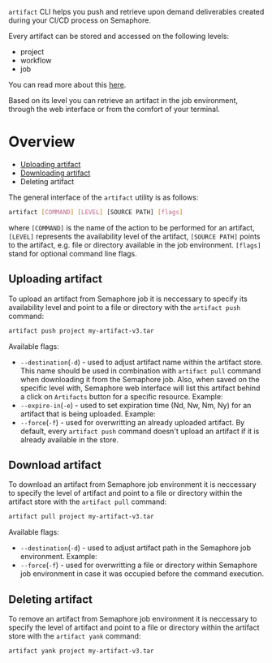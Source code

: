 `artifact` CLI helps you push and retrieve upon demand deliverables
 created during your CI/CD process on Semaphore.

Every artifact can be stored and accessed on the following levels:

- project
- workflow
- job

You can read more about this [here](use-case-doc).

Based on its level you can retrieve an artifact in the job environment,
through the web interface or from the comfort of your terminal.

# Overview

- [Uploading artifact](#uploading-artifact)
- [Downloading artifact](#downloading-artifact)
- Deleting artifact

The general interface of the `artifact` utility is as follows:

```bash
artifact [COMMAND] [LEVEL] [SOURCE PATH] [flags]
```

where `[COMMAND]` is the name of the action to be performed for an artifact,
`[LEVEL]` represents the availability level of the artifact,
`[SOURCE PATH]` points to the artifact, e.g. file or directory
available in the job environment. `[flags]` stand for optional command line flags.

## Uploading artifact

To upload an artifact from Semaphore job it is neccessary to specify
its availability level and point to a file or directory
with the `artifact push` command:

```sh
artifact push project my-artifact-v3.tar
```

Available flags:

- `--destination`(`-d`) - used to adjust artifact name within the artifact store.
This name should be used in combination with `artifact pull` command when downloading it
from the Semaphore job. Also, when saved on the specific level with,
Semaphore web interface will list this artifact
behind a click on `Artifacts` button for a specific resource. Example:
- `--expire-in`(`-e`) - used to set expiration time (Nd, Nw, Nm, Ny) for an artifact that is being uploaded.
Example:
- `--force`(`-f`) - used for overwritting an already uploaded artifact. By default, every `artifact push` command doesn't upload an artifact if it is already available in the store.

## Download artifact

To download an artifact from Semaphore job environment it is neccessary to specify
the level of artifact and point to a file or directory within the artifact store
with the `artifact pull` command:

```sh
artifact pull project my-artifact-v3.tar
```

Available flags:

- `--destination`(`-d`) - used to adjust artifact path in the Semaphore job environment.
Example:
- `--force`(`-f`) - used for overwritting a file or directory within Semaphore job environment in case it was occupied before the command execution.

## Deleting artifact

To remove an artifact from Semaphore job environment it is neccessary to specify
the level of artifact and point to a file or directory within the artifact store
with the `artifact yank` command:

```sh
artifact yank project my-artifact-v3.tar
```
